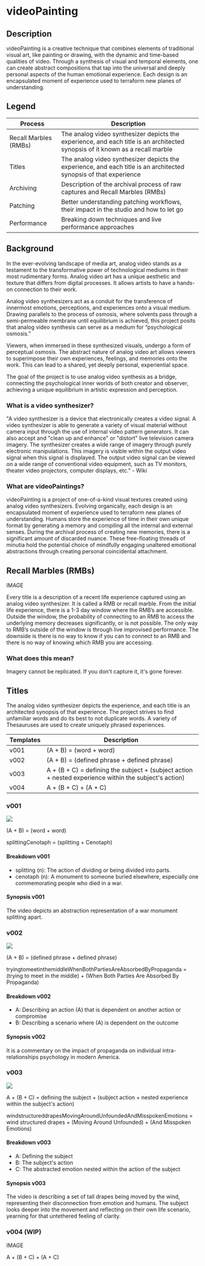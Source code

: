 # videoPainting

## Description 
videoPainting is a creative technique that combines elements of traditional visual art, like painting or drawing, with the dynamic and time-based qualities of video. Through a synthesis of visual and temporal elements, one can create abstract compositions that tap into the universal and deeply personal aspects of the human emotional experience. Each design is an encapsulated moment of experience used to terraform new planes of understanding. 

## Legend

| Process      | Description                                                  |
| ------------ | ------------------------------------------------------------ |
| Recall Marbles (RMBs)        | The analog video synthesizer depicts the experience, and each title is an architected synopsis of it known as a recall marble            |
| Titles       | The analog video synthesizer depicts the experience, and each title is an architected synopsis of that experience |
| Archiving     | Description of the archival process of raw captures and Recall Marbles (RMBs) |
| Patching  | Better understanding patching workflows, their impact in the studio and how to let go |
| Performance | Breaking down techniques and live performance approaches |	
## Background
In the ever-evolving landscape of media art, analog video stands as a testament to the transformative power of technological mediums in their most rudimentary forms. Analog video art has a unique aesthetic and texture that differs from digital processes. It allows artists to have a hands-on connection to their work. 

Analog video synthesizers act as a conduit for the transference of innermost emotions, perceptions, and experiences onto a visual medium. Drawing parallels to the process of osmosis, where solvents pass through a semi-permeable membrane until equilibrium is achieved, this project posits that analog video synthesis can serve as a medium for “psychological osmosis.”

Viewers, when immersed in these synthesized visuals, undergo a form of perceptual osmosis. The abstract nature of analog video art allows viewers to superimpose their own experiences, feelings, and memories onto the work. This can lead to a shared, yet deeply personal, experiential space.

The goal of the project is to use analog video synthesis as a bridge, connecting the psychological inner worlds of both creator and observer, achieving a unique equilibrium in artistic expression and perception.

### What is a video synthesizer?

"A video synthesizer is a device that electronically creates a video signal. A video synthesizer is able to generate a variety of visual material without camera input through the use of internal video pattern generators. It can also accept and "clean up and enhance" or "distort" live television camera imagery. The synthesizer creates a wide range of imagery through purely electronic manipulations. This imagery is visible within the output video signal when this signal is displayed. The output video signal can be viewed on a wide range of conventional video equipment, such as TV monitors, theater video projectors, computer displays, etc." - Wiki 

### What are videoPaintings?

videoPainting is a project of one-of-a-kind visual textures created using analog video synthesizers. Evolving organically, each design is an encapsulated moment of experience used to terraform new planes of understanding. Humans store the experience of time in their own unique format by generating a memory and compiling all the internal and external senses. During the archival process of creating new memories, there is a significant amount of discarded nuance. These free-floating threads of minutia hold the potential choice of mindfully engaging unaltered emotional abstractions through creating personal coincidental attachment.

## Recall Marbles (RMBs)

IMAGE

Every title is a description of a recent life experience captured using an analog video synthesizer. It is called a RMB or recall marble. From the initial life experience, there is a 1-3 day window where the RMB’s are accessible. Outside the window, the probability of connecting to an RMB to access the underlying memory decreases significantly, or is not possible. The only way to RMB’s outside of the window is through live improvised performance. The downside is there is no way to know if you can to connect to an RMB and there is no way of knowing which RMB you are accessing.

### What does this mean?
Imagery cannot be replicated. If you don't capture it, it's gone forever.

## Titles

The analog video synthesizer depicts the experience, and each title is an architected synopsis of that experience. The project strives to find unfamiliar words and do its best to not duplicate words. A variety of Thesauruses are used to create uniquely phrased experiences. 

| Templates    | Description                                                  |
| ------------ | ------------------------------------------------------------ |
| v001         | (A + B) = (word + word)            |
| v002         | (A + B) = (defined phrase + defined phrase) |
| v003         | A + (B + C) = defining the subject + (subject action + nested experience within the subject's action) |
| v004         | A + (B + C) + (A + C) |


### v001
![](https://github.com/cskonopka/syncretism-network/blob/main/assets/splittingCenotaph.png?raw=true)

(A + B) = (word + word)

splittingCenotaph =  (splitting + Cenotaph)

#### Breakdown v001
- splitting (n): The action of dividing or being divided into parts.
- cenotaph (n): A monument to someone buried elsewhere, especially one commemorating people who died in a war.

#### Synopsis v001
The video depicts an abstraction representation of a war monument splitting apart.


### v002
![](https://raw.githubusercontent.com/cskonopka/syncretism-network/main/assets/tryingtomeetinthemiddleWhenBothPartiesAreAbsorbedByPropaganda.webp)

(A + B) = (defined phrase + defined phrase)

tryingtomeetinthemiddleWhenBothPartiesAreAbsorbedByPropaganda = (trying to meet in the middle) + (When Both Parties Are Absorbed By Propaganda)

#### Breakdown v002
- A: Describing an action (A) that is dependent on another action or compromise
- B: Describing a scenario where (A) is dependent on the outcome 

#### Synopsis v002
It is a commentary on the impact of propaganda on individual intra-relationships psychology in modern America.


### v003

![](https://github.com/cskonopka/syncretism-network/blob/main/assets/windstructureddrapesMovingAroundUnfoundedAndMisspokenEmotions.png?raw=true)

A + (B + C) = defining the subject + (subject action + nested experience within the subject's action) 

windstructureddrapesMovingAroundUnfoundedAndMisspokenEmotions = wind structured drapes + (Moving Around Unfounded) + (And Misspoken Emotions)

#### Breakdown v003
- A: Defining the subject
- B: The subject's action 
- C: The abstracted emotion nested within the action of the subject

#### Synopsis v003
The video is describing a set of tall drapes being moved by the wind, representing their disconnection from emotion and humans. The subject looks deeper into the movement and reflecting on their own life scenario, yearning for that untethered feeling of clarity.

### v004 (WIP)

IMAGE

A + (B + C) + (A + C)



